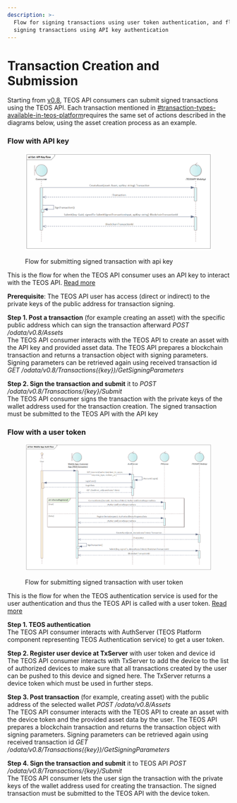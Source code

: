 ```yaml
---
description: >-
  Flow for signing transactions using user token authentication, and flow for
  signing transactions using API key authentication
---
```


# Transaction Creation and Submission

Starting from [v0.8](../changelog/v0.8.md), TEOS API consumers can submit signed transactions using the TEOS API. Each transaction mentioned in [#transaction-types-available-in-teos-platform](../using-the-teos-api/concepts/transaction.md#transaction-types-available-in-teos-platform "mention")requires the same set of actions described in the diagrams below, using the asset creation process as an example.

### Flow with API key

<figure><img src="../.gitbook/assets/MicrosoftTeams-image (13).png" alt=""><figcaption><p>Flow for submitting signed transaction with api key</p></figcaption></figure>

This is the flow for when the TEOS API consumer uses an API key to interact with the TEOS API. [Read more](../using-the-teos-api/architecture-note/tenant-setup-options.md#using-teos-api-with-api-key)

**Prerequisite**: The TEOS API user has access (direct or indirect) to the private keys of the public address for transaction signing.

**Step 1. Post a transaction** (for example creating an asset) with the specific public address which can sign the transaction afterward _POST /odata/v0.8/Assets_\
The TEOS API consumer interacts with the TEOS API to create an asset with the API key and provided asset data. The TEOS API prepares a blockchain transaction and returns a transaction object with signing parameters. Signing parameters can be retrieved again using received transaction id _GET /odata/v0.8/Transactions({key})/GetSigningParameters_

**Step 2. Sign the transaction and submit** it to _POST /odata/v0.8/Transactions/{key}/Submit_\
The TEOS API consumer signs the transaction with the private keys of the wallet address used for the transaction creation. The signed transaction must be submitted to the TEOS API with the API key

### Flow with a user token

<figure><img src="../.gitbook/assets/MicrosoftTeams-image (15).png" alt=""><figcaption><p>Flow for submitting signed transaction with user token</p></figcaption></figure>

This is the flow for when the TEOS authentication service is used for the user authentication and thus the TEOS API is called with a user token. [Read more](../using-the-teos-api/architecture-note/tenant-setup-options.md#using-teos-api-with-the-user-access-token)

**Step 1. TEOS authentication**\
The TEOS API consumer interacts with AuthServer (TEOS Platform component representing TEOS Authentication service) to get a user token.

**Step 2. Register user device at TxServer** with user token and device id\
The TEOS API consumer interacts with TxServer to add the device to the list of authorized devices to make sure that all transactions created by the user can be pushed to this device and signed here. The TxServer returns a device token which must be used in further steps.

**Step 3. Post transaction** (for example, creating asset) with the public address of the selected wallet _POST /odata/v0.8/Assets_\
The TEOS API consumer interacts with the TEOS API to create an asset with the device token and the provided asset data by the user. The TEOS API prepares a blockchain transaction and returns the transaction object with signing parameters. Signing parameters can be retrieved again using received transaction id _GET /odata/v0.8/Transactions({key})/GetSigningParameters_

**Step 4. Sign the transaction and submit** it to TEOS API _POST /odata/v0.8/Transactions/{key}/Submit_\
The TEOS API consumer lets the user sign the transaction with the private keys of the wallet address used for creating the transaction. The signed transaction must be submitted to the TEOS API with the device token.
